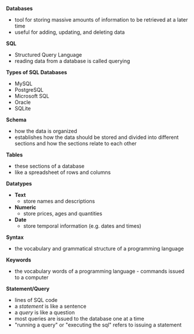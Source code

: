 __Databases__
- tool for storing massive amounts of information to be retrieved at a later time
- useful for adding, updating, and deleting data

__SQL__
- Structured Query Language
- reading data from a database is called querying

__Types of SQL Databases__
- MySQL
- PostgreSQL
- Microsoft SQL
- Oracle
- SQLite

__Schema__
- how the data is organized
- establishes how the data should be stored and divided into different sections and how the sections relate to each other

__Tables__
- these sections of a database
- like a spreadsheet of rows and columns

__Datatypes__
- __Text__
    - store names and descriptions
- __Numeric__
    - store prices, ages and quantities
- __Date__
    - store temporal information (e.g. dates and times)

__Syntax__
- the vocabulary and grammatical structure of a programming language

__Keywords__
- the vocabulary words of a programming language - commands issued to a computer

__Statement/Query__
- lines of SQL code
- a _statement_ is like a sentence 
- a _query_ is like a question
- most queries are issued to the database one at a time
- "running a query" or "executing the sql" refers to issuing a statement

